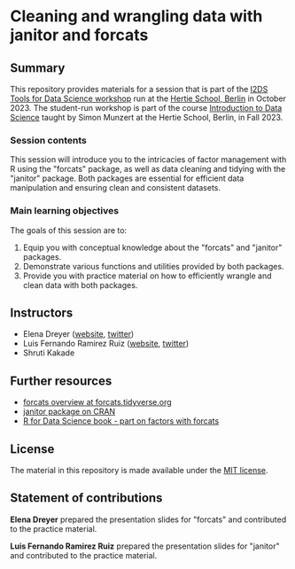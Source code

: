 # Cleaning and wrangling data with janitor and forcats

## Summary

This repository provides materials for a session that is part of the [I2DS Tools for Data Science workshop](https://github.com/intro-to-data-science-23-workshop) run at the [Hertie School, Berlin](https://www.hertie-school.org/en/) in October 2023. The student-run workshop is part of the course [Introduction to Data Science](https://github.com/intro-to-data-science-23) taught by Simon Munzert at the Hertie School, Berlin, in Fall 2023.

### Session contents

This session will introduce you to the intricacies of factor management with R using the "forcats" package, as well as data cleaning and tidying with the "janitor" package. Both packages are essential for efficient data manipulation and ensuring clean and consistent datasets.

### Main learning objectives

The goals of this session are to:
1. Equip you with conceptual knowledge about the "forcats" and "janitor" packages.
2. Demonstrate various functions and utilities provided by both packages.
3. Provide you with practice material on how to efficiently wrangle and clean data with both packages.

## Instructors

- Elena Dreyer ([website](http://simonmunzert.github.io/), [twitter](https://twitter.com/simonsaysnothin))
- Luis Fernando Ramirez Ruiz ([website](https://en.wikipedia.org/wiki/Kermit_the_Frog), [twitter](https://twitter.com/KermitTheFrog))
- Shruti Kakade

## Further resources

- [forcats overview at forcats.tidyverse.org](https://forcats.tidyverse.org/)
- [janitor package on CRAN](https://cran.r-project.org/web/packages/janitor/index.html)
- [R for Data Science book - part on factors with forcats](https://r4ds.had.co.nz/factors.html)

## License

The material in this repository is made available under the [MIT license](http://opensource.org/licenses/mit-license.php). 

## Statement of contributions

**Elena Dreyer** prepared the presentation slides for "forcats" and contributed to the practice material.

**Luis Fernando Ramirez Ruiz** prepared the presentation slides for "janitor" and contributed to the practice material.
